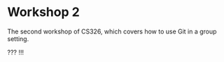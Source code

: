 # Workshop 2

The second workshop of CS326, which covers how to use Git in a group setting.

???
!!!
